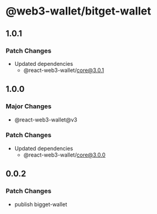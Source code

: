 # @web3-wallet/bitget-wallet

## 1.0.1

### Patch Changes

- Updated dependencies
  - @react-web3-wallet/core@3.0.1

## 1.0.0

### Major Changes

- @react-web3-wallet@v3

### Patch Changes

- Updated dependencies
  - @react-web3-wallet/core@3.0.0

## 0.0.2

### Patch Changes

- publish bigget-wallet
